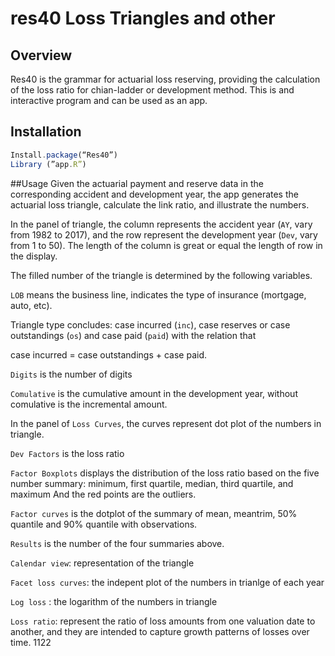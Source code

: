 # res40 Loss Triangles and other

## Overview

Res40 is the grammar for actuarial loss reserving, providing the calculation of the loss ratio for chian-ladder or development method. This is and interactive program and can be used as an app. 

## Installation 
```javascript
Install.package(“Res40”)  
Library (”app.R”)
```
##Usage 
Given the actuarial payment and reserve data in the corresponding accident and development year, the app generates the actuarial loss triangle, calculate the link ratio, and illustrate the numbers.

In the panel of triangle, the column represents the accident year (`AY`, vary from 1982 to 2017), and the row represent the development year (`Dev`, vary from 1 to 50). The length of the column is great or equal the length of row in the display. 

The filled number of the triangle is determined by the following variables.  

`LOB` means the business line, indicates the type of insurance (mortgage, auto, etc).   

Triangle type concludes: case incurred (`inc`), case reserves or case outstandings (`os`) and case paid (`paid`) with the relation that 

case incurred = case outstandings + case paid. 

`Digits` is the number of digits

`Comulative` is the cumulative amount in the development year, without comulative is the incremental amount.

In the panel of `Loss Curves`, the curves represent dot plot of the numbers in triangle.

`Dev Factors` is the loss ratio

`Factor Boxplots` displays the distribution of the loss ratio based on the five number summary: minimum, first quartile, median, third quartile, and maximum
And the red points are the outliers. 

`Factor curves` is the dotplot of the summary of mean, meantrim, 50% quantile and 90% quantile with observations.

`Results` is the number of the four summaries above.

`Calendar view`: representation of the triangle  

`Facet loss curves`: the indepent plot of the numbers in trianlge of each year 

`Log loss` : the logarithm of the numbers in triangle

`Loss ratio`: represent the ratio of loss amounts from one valuation date to another, and they are intended to capture growth patterns of losses over time. 
1122





